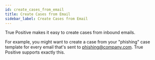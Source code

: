 ```yaml
---
id: create_cases_from_email
title: Create Cases from Email
sidebar_label: Create Cases from Email
---
```


True Positive makes it easy to create cases from inbound emails.

For example, you might want to create a case from your "phishing" case template for every email that's sent to phishing@company.com. True Positive supports exactly this.
